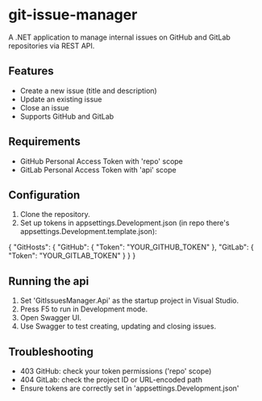 # git-issue-manager

A .NET application to manage internal issues on GitHub and GitLab repositories via REST API.

## Features

- Create a new issue (title and description)
- Update an existing issue
- Close an issue
- Supports GitHub and GitLab 

## Requirements

- GitHub Personal Access Token with 'repo' scope
- GitLab Personal Access Token with 'api' scope

## Configuration

1. Clone the repository.
2. Set up tokens in appsettings.Development.json (in repo there's appsettings.Development.template.json):

{
  "GitHosts": {
    "GitHub": {
      "Token": "YOUR_GITHUB_TOKEN"
    },
    "GitLab": {
      "Token": "YOUR_GITLAB_TOKEN"
    }
  }
}
 
## Running the api

1. Set 'GitIssuesManager.Api' as the startup project in Visual Studio.
2. Press F5 to run in Development mode.
3. Open Swagger UI.
4. Use Swagger to test creating, updating and closing issues.

## Troubleshooting

- 403 GitHub: check your token permissions ('repo' scope)
- 404 GitLab: check the project ID or URL-encoded path
- Ensure tokens are correctly set in 'appsettings.Development.json'

